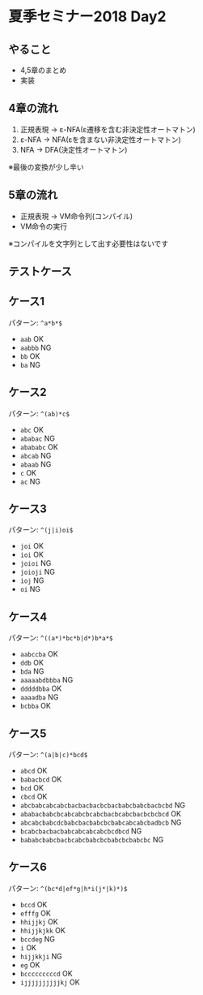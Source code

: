 # 夏季セミナー2018 Day2

## やること
- 4,5章のまとめ
- 実装


## 4章の流れ
1. 正規表現 -> ε-NFA(ε遷移を含む非決定性オートマトン)
1. ε-NFA -> NFA(εを含まない非決定性オートマトン)
1. NFA -> DFA(決定性オートマトン)

※最後の変換が少し辛い

## 5章の流れ
- 正規表現 -> VM命令列(コンパイル)
- VM命令の実行

※コンパイルを文字列として出す必要性はないです

## テストケース

## ケース1
パターン: `^a*b*$`

- `aab` OK
- `aabbb` NG
- `bb` OK
- `ba` NG

## ケース2
パターン: `^(ab)*c$`

- `abc` OK
- `ababac` NG
- `abababc` OK
- `abcab` NG
- `abaab` NG
- `c` OK
- `ac` NG

## ケース3
パターン: `^(j|i)oi$`

- `joi` OK
- `ioi` OK
- `joioi` NG
- `joioji` NG
- `ioj` NG
- `oi` NG

## ケース4
パターン: `^((a*)*bc*b|d*)b*a*$`

- `aabccba` OK
- `ddb` OK
- `bda` NG
- `aaaaabdbbba` NG
- `dddddbba` OK
- `aaaadba` NG
- `bcbba` OK

## ケース5
パターン: `^(a|b|c)*bcd$`

- `abcd` OK
- `babacbcd` OK
- `bcd` OK
- `cbcd` OK
- `abcbabcabcabcbacbacbacbcbacbabcbabcbacbcbd` NG
- `ababacbabcbcabcabcbcabcbacbcabcbacbcbcbcd` OK
- `abcabcbabcdcbabcbacbabcbcbabcabcabcbadbcb` NG
- `bcabcbacbacbabcabcabcabcbcdbcd` NG
- `bababcbabcbacbcabcbabcbcbabcbcbabcbc` NG

## ケース6
パターン: `^(bc*d|ef*g|h*i(j*|k)*)$`

- `bccd` OK
- `efffg` OK
- `hhijjkj` OK
- `hhijjkjkk` OK
- `bccdeg` NG
- `i` OK
- `hijjkkji` NG
- `eg` OK
- `bcccccccccd` OK
- `ijjjjjjjjjjkj` OK

